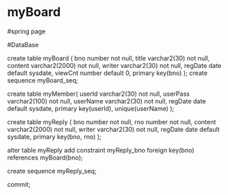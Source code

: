 # myBoard
#spring page

#DataBase

create table myBoard (
    bno       number            not null,
    title     varchar2(30)      not null,
    content   varchar2(2000)    not null,
    writer    varchar2(30)      not null,
    regDate   date              default sysdate,
    viewCnt   number            default 0,
    primary key(bno)
);
create sequence myBoard_seq;

create table myMember(
    userId      varchar2(30)    not null,
    userPass    varchar2(100)   not null,
    userName    varchar2(30)    not null,
    regDate     date            default sysdate,
    primary key(userId),
    unique(userName)
);

create table myReply (
    bno       number            not null,
    rno       number            not null,
    content   varchar2(2000)    not null,
    writer    varchar2(30)      not null,
    regDate   date              default sysdate,
    primary key(bno, rno)
);

alter table myReply
    add constraint myReply_bno foreign key(bno)
    references myBoard(bno);

create sequence myReply_seq;

commit;
